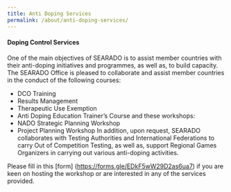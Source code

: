 ```yaml
---
title: Anti Doping Services
permalink: /about/anti-doping-services/
---
```

#### **Doping Control Services**
One of the main objectives of SEARADO is to assist member countries with their anti-doping initiatives and programmes, as well as, to build capacity. The SEARADO Office is pleased to collaborate and assist member countries in the conduct of the following courses:
- DCO Training
- Results Management
- Therapeutic Use Exemption
- Anti Doping Education Trainer’s Course
and these workshops:
- NADO Strategic Planning Workshop
- Project Planning Workshop
In addition, upon request, SEARADO collaborates with Testing Authorities and International Federations to carry Out of Competition Testing, as well as, support Regional Games Organizers in carrying out various anti-doping activities.

Please fill in this [form] (https://forms.gle/EDkF5wW29D2as6ua7) if you are keen on hosting the workshop or are interested in any of the services provided.
